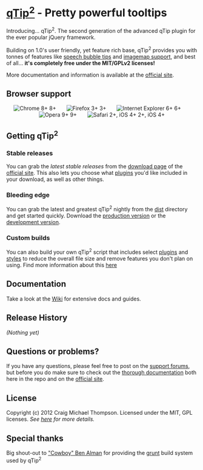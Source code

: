 [qTip<sup>2</sup>][site] - Pretty powerful tooltips
================================

Introducing&hellip; qTip<sup>2</sup>. The second generation of the advanced qTip plugin for the ever popular jQuery framework.

Building on 1.0's user friendly, yet feature rich base, qTip<sup>2</sup> provides you with tonnes of features like
[speech bubble tips][tips] and [imagemap support][imgmap], and best of all... **it's completely free under the MIT/GPLv2 licenses!**

More documentation and information is available at the [official site][site].

## Browser support
<div style="text-transform: sub; text-align: center;">
<img src="http://media1.juggledesign.com/qtip2/images/browsers/64-chrome.png" title="Chrome 8+" /> 8+ &nbsp;&nbsp;&nbsp;&nbsp;&nbsp;
<img src="http://media1.juggledesign.com/qtip2/images/browsers/64-firefox.png" title="Firefox 3+" /> 3+ &nbsp;&nbsp;&nbsp;&nbsp;&nbsp;
<img src="http://media1.juggledesign.com/qtip2/images/browsers/64-ie.png" title="Internet Explorer 6+" /> 6+ &nbsp;&nbsp;&nbsp;&nbsp;&nbsp;
<img src="http://media1.juggledesign.com/qtip2/images/browsers/64-opera.png" title="Opera 9+" /> 9+ &nbsp;&nbsp;&nbsp;&nbsp;&nbsp;
<img src="http://media1.juggledesign.com/qtip2/images/browsers/64-safari.png" title="Safari 2+, iOS 4+" /> 2+, iOS 4+
</div>

## Getting qTip<sup>2</sup>

### Stable releases
You can grab the *latest stable releases* from the [download page][download] of the [official site][site]. This also lets
you choose what [plugins][plugins] you'd like included in your download, as well as other things.

### Bleeding edge
You can grab the latest and greatest qTip<sup>2</sup> nightly from the [dist][dist] directory and get started quickly.
Download the [production version][min] or the [development version][max].


### Custom builds
You can also build your own qTip<sup>2</sup> script that includes select [plugins][plugins] and [styles][style] to reduce the overall file size and remove features
you don't plan on using. Find more information about this [here][build]

## Documentation
Take a look at the [Wiki][wiki] for extensive docs and guides.

## Release History
_(Nothing yet)_

## Questions or problems?
If you have any questions, please feel free to post on the [support forums][forums], but before you do make sure to
check out the [thorough documentation][wiki] both here in the repo and on the [official site][site].

## License
Copyright (c) 2012 Craig Michael Thompson. Licensed under the MIT, GPL licenses. *See [here][license] for more details.*

## Special thanks
Big shout-out to ["Cowboy" Ben Alman][cowboy] for providing the [grunt][grunt] build system used by qTip<sup>2</sup>

[min]: https://raw.github.com/Craga89/qtip2/master/dist/jquery.qtip.min.js
[max]: https://raw.github.com/Craga89/qtip2/master/dist/jquery.qtip.js

[dist]: /Craga89/qTip2/tree/master/dist
[wiki]: /Craga89/qTip2/wiki
[build]: /Craga89/qTip2/wiki/custom-build
[style]: /Craga89/qTip2/wiki/style
[plugins]: /Craga89/qTip2/wiki#plugins
[tips]: /Craga89/qTip2/wiki/tips
[imgmap]: /Craga89/qTip2/wiki/imagemap

[site]: http://craigsworks.com/projects/qtip2
[download]: http://craigsworks.com/projects/qtip2/download
[forums]: http://craigsworks.com/projects/forums
[license]: http://jquery.org/license

[cowboy]: https://github.com/cowboy
[grunt]: https://github.com/cowboy/grunt
